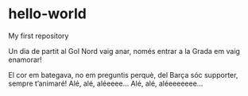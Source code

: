 # hello-world
My first repository

Un dia de partit
al Gol Nord vaig anar,
només entrar a la Grada
em vaig enamorar!

El cor em bategava,
no em preguntis perquè,
del Barça sóc supporter,
sempre t’animaré!
Alé, alé, aléeeee…
Alé, alé, aléeeeeeee…

